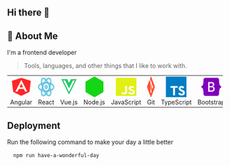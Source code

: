 ## Hi there 👋

## 🚀 About Me
I'm a frontend developer

> Tools, languages, and other things that I like to work with.

<table>
  <tr>
    <td align="center" width="96">
      <img src="./img/angular.svg" width="48" height="48" alt="Angular" />
      <br>Angular
    </td>
    <td align="center" width="96">
      <img src="./img/react.svg" width="48" height="48" alt="React" />
      <br>React
    </td>
    <td align="center" width="96">
      <img src="./img/vue-js.svg" width="48" height="48" alt="Vue.js" />
      <br>Vue.js
    </td>
    <td align="center" width="96">
      <img src="./img/node-js.svg" width="48" height="48" alt="Node.js" />
      <br>Node.js
    </td>
    <td align="center" width="96">
      <img src="./img/javascript.svg" width="48" height="48" alt="JavaScript" />
      <br>JavaScript
    </td>
    <td align="center" width="96">
      <img src="./img/git.svg" width="48" height="48" alt="Git" />
      <br>Git
    </td>
    <td align="center" width="96">
      <img src="./img/typescript.svg" width="48" height="48" alt="TypeScript" />
      <br>TypeScript
    </td>
    <td align="center" width="96">
      <img src="./img/bootstrap.svg" width="48" height="48" alt="Bootstrap" />
      <br>Bootstrap
    </td>
  </tr>
</table>


## Deployment

Run the following command to make your day a little better

```bash
  npm run have-a-wonderful-day
```
